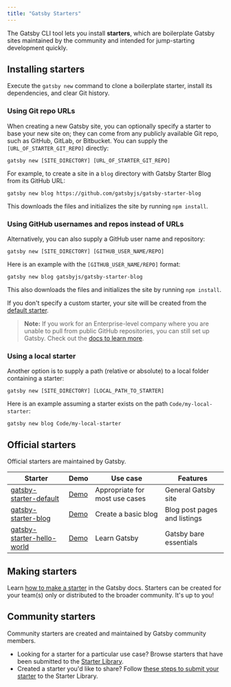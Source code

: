 ```yaml
---
title: "Gatsby Starters"
---
```


The Gatsby CLI tool lets you install **starters**, which are boilerplate Gatsby sites maintained by the community and intended for jump-starting development quickly.

## Installing starters

Execute the `gatsby new` command to clone a boilerplate starter, install its dependencies, and clear Git history.

### Using Git repo URLs

When creating a new Gatsby site, you can optionally specify a starter to base your new site on; they can come from any publicly available Git repo, such as GitHub, GitLab, or Bitbucket. You can supply the `[URL_OF_STARTER_GIT_REPO]` directly:

```shell
gatsby new [SITE_DIRECTORY] [URL_OF_STARTER_GIT_REPO]
```

For example, to create a site in a `blog` directory with Gatsby Starter Blog from its GitHub URL:

```shell
gatsby new blog https://github.com/gatsbyjs/gatsby-starter-blog
```

This downloads the files and initializes the site by running `npm install`.

### Using GitHub usernames and repos instead of URLs

Alternatively, you can also supply a GitHub user name and repository:

```shell
gatsby new [SITE_DIRECTORY] [GITHUB_USER_NAME/REPO]
```

Here is an example with the `[GITHUB_USER_NAME/REPO]` format:

```shell
gatsby new blog gatsbyjs/gatsby-starter-blog
```

This also downloads the files and initializes the site by running `npm install`.

If you don't specify a custom starter, your site will be created from the [default starter](https://github.com/gatsbyjs/gatsby-starter-default).

> **Note:** If you work for an Enterprise-level company where you are unable to pull from public GitHub repositories, you can still set up Gatsby. Check out the [docs to learn more](/docs/setting-up-gatsby-without-gatsby-new/).

### Using a local starter

Another option is to supply a path (relative or absolute) to a local folder containing a starter:

```shell
gatsby new [SITE_DIRECTORY] [LOCAL_PATH_TO_STARTER]
```

Here is an example assuming a starter exists on the path `Code/my-local-starter`:

```shell
gatsby new blog Code/my-local-starter
```

## Official starters

Official starters are maintained by Gatsby.

| Starter                                                                              | Demo                                                         | Use case                       | Features                     |
| ------------------------------------------------------------------------------------ | ------------------------------------------------------------ | ------------------------------ | ---------------------------- |
| [gatsby-starter-default](https://github.com/gatsbyjs/gatsby-starter-default)         | [Demo](https://gatsby-starter-default-demo.netlify.com/)     | Appropriate for most use cases | General Gatsby site          |
| [gatsby-starter-blog](https://github.com/gatsbyjs/gatsby-starter-blog)               | [Demo](https://gatsby-starter-blog-demo.netlify.com/)        | Create a basic blog            | Blog post pages and listings |
| [gatsby-starter-hello-world](https://github.com/gatsbyjs/gatsby-starter-hello-world) | [Demo](https://gatsby-starter-hello-world-demo.netlify.com/) | Learn Gatsby                   | Gatsby bare essentials       |

## Making starters

Learn [how to make a starter](/docs/creating-a-starter/) in the Gatsby docs. Starters can be created for your team(s) only or distributed to the broader community. It's up to you!

## Community starters

Community starters are created and maintained by Gatsby community members.

- Looking for a starter for a particular use case? Browse starters that have been submitted to the [Starter Library](/starters/).
- Created a starter you'd like to share? Follow [these steps to submit your starter](/contributing/submit-to-starter-library/) to the Starter Library.
